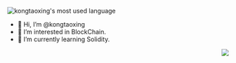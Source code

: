 
![kongtaoxing's most used language](https://github-readme-stats.vercel.app/api?username=kongtaoxing&show_icons=true&count_private=true&theme=tokyonight)

- 👋 Hi, I’m @kongtaoxing
- 👀 I’m interested in BlockChain.
- 🌱 I’m currently learning Solidity.

<!---
kongtaoxing/kongtaoxing is a ✨ special ✨ repository because its `README.md` (this file) appears on your GitHub profile.
You can click the Preview link to take a look at your changes.
--->



<img align="right" src="https://github-readme-stats.vercel.app/api/top-langs?username=kongtaoxing&show_icons=true&count_private=true&theme=tokyonight"></img>


